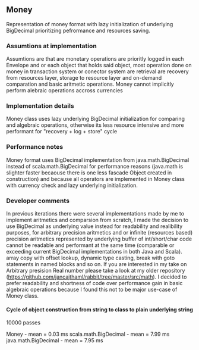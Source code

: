 ## Money

Representation of money format with lazy initialization of underlying BigDecimal prioritizing pefrormance and resources saving.

### Assumtions at implementation

Assumtions are that are monetary operations are prioritly logged in each Envelope and or each object that holds said object, most operation done on money in transaction system or conector system are retrieval are recovery from resources layer, storage to resource layer and on-demand comparation and basic aritmetic operations. Money cannot implicitly perform alebraic operations accross currencies

### Implementation details

Money class uses lazy underlying BigDecimal initialization for comparing and algebraic operations, otherwise its less resource intensive and more performant for "recovery + log + store" cycle

### Performance notes

Money format uses BigDecimal implementation from java.math.BigDecimal instead of scala.math.BigDecimal for performance reasons (java.math is slighter faster becaouse there is one less fascade Object created in construction) and because all operators are implemented in Money class with currency check and lazy underlying initialization.

### Developer comments

In previous iterations there were several implementations made by me to implement aritmetics and comparsion from scratch, I made the decision to use BigDecimal as underlying value instead for readability and realibility purposes, for arbitrary precision aritmetics and or infinite (resources based) precision aritmetics represented by underlying buffer of int/short/char code cannot be readable and performant at the same time (comparable or exceeding current BigDecimal implementations in both Java and Scala). array copy with offset lookup, dynamic type casting, break with goto statements in named blocks and so on. If you are interested in my take on Arbitrary presision Real number please take a look at my older repository (https://github.com/jancajthaml/rabbit/tree/master/src/math). I decided to prefer readability and shortness of code over performance gain in basic algebraic operations because I found this not to be major use-case of Money class.

#### Cycle of object construction from string to class to plain underlying string

10000 passes

Money - mean = 0.03 ms
scala.math.BigDecimal - mean = 7.99 ms
java.math.BigDecimal - mean = 7.95 ms
